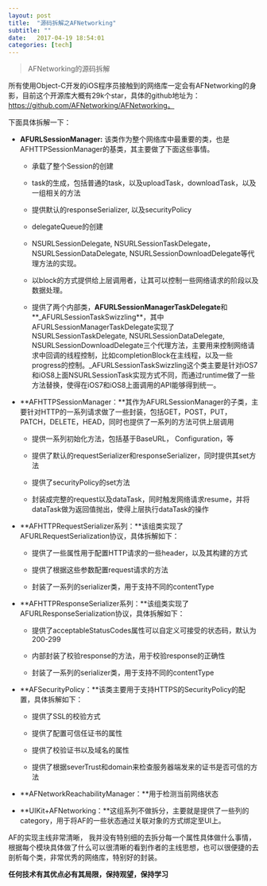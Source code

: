 ```yaml
---
layout: post
title:  "源码拆解之AFNetworking"
subtitle: ""
date:   2017-04-19 18:54:01
categories: [tech]
---
```


> AFNetworking的源码拆解

所有使用Object-C开发的iOS程序员接触到的网络库一定会有AFNetworking的身影，目前这个开源库大概有29k个star，具体的github地址为：https://github.com/AFNetworking/AFNetworking。

下面具体拆解一下：

- **AFURLSessionManager:** 该类作为整个网络库中最重要的类，也是AFHTTPSessionManager的基类，其主要做了下面这些事情。

	* 承载了整个Session的创建
	
	*  task的生成，包括普通的task，以及uploadTask，downloadTask，以及一组相关的方法
	
	*  提供默认的responseSerializer, 以及securityPolicy
	
	*  delegateQueue的创建
	
	*  NSURLSessionDelegate, NSURLSessionTaskDelegate，NSURLSessionDataDelegate, NSURLSessionDownloadDelegate等代理方法的实现。
	 
	*  以block的方式提供给上层调用者，让其可以控制一些网络请求的阶段以及数据处理。
	
	* 提供了两个内部类，**AFURLSessionManagerTaskDelegate**和**_AFURLSessionTaskSwizzling**，其中AFURLSessionManagerTaskDelegate实现了NSURLSessionTaskDelegate, NSURLSessionDataDelegate, NSURLSessionDownloadDelegate三个代理方法，主要用来控制网络请求中回调的线程控制，比如completionBlock在主线程，以及一些progress的控制。_AFURLSessionTaskSwizzling这个类主要是针对iOS7和iOS8上面NSURLSessionTask实现方式不同，而通过runtime做了一些方法替换，使得在iOS7和iOS8上面调用的API能够得到统一。

- **AFHTTPSessionManager：**其作为AFURLSessionManager的子类，主要针对HTTP的一系列请求做了一些封装，包括GET，POST，PUT，PATCH，DELETE，HEAD，同时也提供了一系列的方法可供上层调用

	*  提供一系列初始化方法，包括基于BaseURL， Configuration，等
	
	*  提供了默认的requestSerializer和responseSerializer，同时提供其set方法
	
	*  提供了securityPolicy的set方法
	
	*  封装成完整的request以及dataTask，同时触发网络请求resume，并将dataTask做为返回值抛出，使得上层执行dataTask的操作

- **AFHTTPRequestSerializer系列：**该组类实现了AFURLRequestSerialization协议，具体拆解如下：

	* 提供了一些属性用于配置HTTP请求的一些header，以及其构建的方式
	
	* 提供了根据这些参数配置request请求的方法
	
	* 封装了一系列的serializer类，用于支持不同的contentType
	
* **AFHTTPResponseSerializer系列：**该组类实现了AFURLResponseSerialization协议，具体拆解如下：

	* 提供了acceptableStatusCodes属性可以自定义可接受的状态码，默认为200-299
	
	* 内部封装了校验response的方法，用于校验response的正确性
	
	* 封装了一系列的serializer类，用于支持不同的contentType

- **AFSecurityPolicy：**该类主要用于支持HTTPS的SecurityPolicy的配置，具体拆解如下：

	* 提供了SSL的校验方式
	
	* 提供了配置可信任证书的属性
	
	* 提供了校验证书以及域名的属性
	
	* 提供了根据severTrust和domain来检查服务器端发来的证书是否可信的方法

- **AFNetworkReachabilityManager：**用于检测当前网络状态

- **UIKit+AFNetworking：**这组系列不做拆分，主要就是提供了一些列的category，用于将AF的一些状态通过关联对象的方式绑定至UI上。

AF的实现主线非常清晰， 我并没有特别细的去拆分每一个属性具体做什么事情，根据每个模块具体做了什么可以很清晰的看到作者的主线思想，也可以很便捷的去剖析每个类，非常优秀的网络库，特别好的封装。


**任何技术有其优点必有其局限，保持观望，保持学习**

